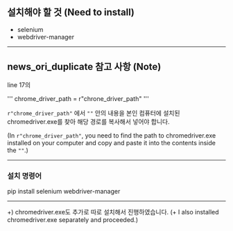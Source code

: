## 설치해야 할 것 (Need to install)
- selenium
- webdriver-manager

---

## news_ori_duplicate 참고 사항 (Note)
line 17의

'''
chrome_driver_path = r"chrone_driver_path"
'''

`r"chrome_driver_path"` 에서 `""` 안의 내용을 본인 컴퓨터에 설치된 chromedriver.exe를 찾아 해당 경로를 복사해서 넣어야 합니다.

(In `r"chrome_driver_path"`, you need to find the path to chromedriver.exe installed on your computer and copy and paste it into the contents inside the `""`.)

---

### 설치 명령어

pip install selenium webdriver-manager

---

+) chromedriver.exe도 추가로 따로 설치해서 진행하였습니다.
(+ I also installed chromedriver.exe separately and proceeded.)
